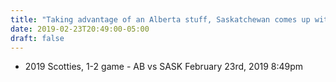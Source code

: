 ```yaml
---
title: "Taking advantage of an Alberta stuff, Saskatchewan comes up with the stuff!"
date: 2019-02-23T20:49:00-05:00
draft: false
---
```

- 2019 Scotties, 1-2 game - AB vs SASK February 23rd, 2019 8:49pm
